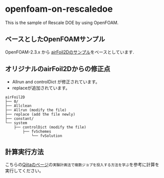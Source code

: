 # openfoam-on-rescaledoe
This is the sample of Rescale DOE by using OpenFOAM.


ベースとしたOpenFOAMサンプル
----------------------------------

OpenFOAM-2.3.x から [airFoil2Dのサンプル](https://github.com/OpenFOAM/OpenFOAM-2.3.x/tree/master/tutorials/incompressible/simpleFoam/airFoil2D)をベースとしています.


オリジナルのairFoil2Dからの修正点
------------------------------------

- Allrun and controlDict が修正されています。
- replaceが追加されています。


```bash:ディレクトリ構成
airFoil2D
├── 0/
├── Allclean
├── Allrun (modify the file)
├── replace (add the file newly)
├── constant/
└── system
    ├── controlDict (modify the file)
        ├── fvSchemes
            └── fvSolution
```



計算実行方法
------------------

こちらの[Qiitaのページ](http://qiita.com/daikumatan/items/46f018b1d6f4d221a32a)の`実験計画法で複数ジョブを投入する方法を学ぶ`を参考に計算を実行してください。
